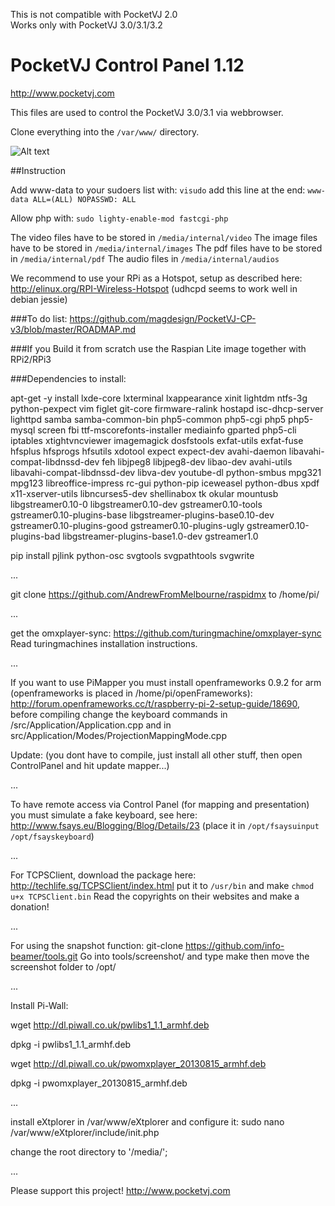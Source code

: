 This is not compatible with PocketVJ 2.0<br />
Works only with PocketVJ 3.0/3.1/3.2
# PocketVJ Control Panel 1.12

http://www.pocketvj.com

This files are used to control the PocketVJ 3.0/3.1 via webbrowser.


Clone everything into the `/var/www/` directory.


![Alt text](https://github.com/magdesign/PocketVJ-CP-v3/blob/master/05_mapper.png?raw=true "Optional Title")




##Instruction

Add www-data to your sudoers list with: `visudo` add this line at the end: `www-data ALL=(ALL) NOPASSWD: ALL`

Allow php with: `sudo lighty-enable-mod fastcgi-php`

The video files have to be stored in `/media/internal/video`
The image files have to be stored in `/media/internal/images`
The pdf files have to be stored in `/media/internal/pdf`
The audio files in `/media/internal/audios`

We recommend to use your RPi as a Hotspot, setup as described here: http://elinux.org/RPI-Wireless-Hotspot
(udhcpd seems to work well in debian jessie)

###To do list:
https://github.com/magdesign/PocketVJ-CP-v3/blob/master/ROADMAP.md

###If you Build it from scratch
use the Raspian Lite image together with RPi2/RPi3

###Dependencies to install:

apt-get -y install lxde-core lxterminal lxappearance xinit lightdm ntfs-3g python-pexpect vim figlet git-core firmware-ralink hostapd isc-dhcp-server lighttpd samba samba-common-bin php5-common php5-cgi php5 php5-mysql screen fbi ttf-mscorefonts-installer mediainfo gparted php5-cli iptables xtightvncviewer imagemagick dosfstools exfat-utils exfat-fuse hfsplus hfsprogs hfsutils xdotool expect expect-dev avahi-daemon libavahi-compat-libdnssd-dev feh libjpeg8 libjpeg8-dev libao-dev avahi-utils libavahi-compat-libdnssd-dev libva-dev youtube-dl python-smbus mpg321 mpg123 libreoffice-impress rc-gui python-pip iceweasel python-dbus xpdf x11-xserver-utils libncurses5-dev shellinabox tk okular mountusb libgstreamer0.10-0 libgstreamer0.10-dev gstreamer0.10-tools gstreamer0.10-plugins-base libgstreamer-plugins-base0.10-dev gstreamer0.10-plugins-good gstreamer0.10-plugins-ugly gstreamer0.10-plugins-bad libgstreamer-plugins-base1.0-dev 
gstreamer1.0

pip install pjlink python-osc svgtools svgpathtools svgwrite

...

git clone https://github.com/AndrewFromMelbourne/raspidmx to /home/pi/

...

get the omxplayer-sync: 
https://github.com/turingmachine/omxplayer-sync
Read turingmachines installation instructions.

...

If you want to use PiMapper you must install openframeworks 0.9.2 for arm (openframeworks is placed in /home/pi/openFrameworks): http://forum.openframeworks.cc/t/raspberry-pi-2-setup-guide/18690, before compiling change the keyboard commands in /src/Application/Application.cpp and in src/Application/Modes/ProjectionMappingMode.cpp

Update: (you dont have to compile, just install all other stuff, then open ControlPanel and hit update mapper...)

...

To have remote access via Control Panel (for mapping and presentation) you must simulate a fake keyboard, see here: 
http://www.fsays.eu/Blogging/Blog/Details/23
(place it in `/opt/fsaysuinput` `/opt/fsayskeyboard`) 

...


For TCPSClient, download the package here: http://techlife.sg/TCPSClient/index.html
put it to `/usr/bin` and make `chmod u+x TCPSClient.bin`
Read the copyrights on their websites and make a donation!


...


For using the snapshot function:
git-clone https://github.com/info-beamer/tools.git
Go into tools/screenshot/ and type make
then move the screenshot folder to /opt/


...


Install Pi-Wall:

wget http://dl.piwall.co.uk/pwlibs1_1.1_armhf.deb

dpkg -i pwlibs1_1.1_armhf.deb

wget http://dl.piwall.co.uk/pwomxplayer_20130815_armhf.deb

dpkg -i pwomxplayer_20130815_armhf.deb

...

install eXtplorer in /var/www/eXtplorer and configure it:
sudo nano /var/www/eXtplorer/include/init.php

change the root directory to '/media/';

...

Please support this project! 
http://www.pocketvj.com
